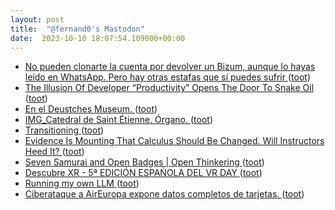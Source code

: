 ```yaml
---
layout: post
title:  "@fernand0's Mastodon"
date:  2023-10-10 18:07:54.109000+00:00
---
```

*  [No pueden clonarte la cuenta por devolver un Bizum, aunque lo hayas leído en WhatsApp. Pero hay otras estafas que sí puedes sufrir ](https://www.genbeta.com/seguridad/no-pueden-clonarte-cuenta-devolver-bizum-hayas-leido-whatsapp-hay-otras-estafas-que-puedes-sufri) ([toot](https://mastodon.social/@fernand0/111212054060029773))
*  [The Illusion Of Developer “Productivity” Opens The Door To Snake Oil ](https://codemanship.wordpress.com/2023/09/25/the-illusion-of-developer-productivity-opens-the-door-to-snake-oil) ([toot](https://mastodon.social/@fernand0/111211937365138300))
*  [En el Deustches Museum. ](https://avecesunafoto.wordpress.com/2023/10/10/en-el-deustches-museum) ([toot](https://mastodon.social/@fernand0/111211915596377536))
*  [IMG_Catedral de Saint Étienne.  Órgano. ](https://www.flickr.com/photos/fernand0/53236959755) ([toot](https://mastodon.social/@fernand0/111211828704892170))
*  [Transitioning  ](https://stoweboyd.com/transitioning-c7e6679e7ef2) ([toot](https://mastodon.social/@fernand0/111211677376836955))
*  [Evidence Is Mounting That Calculus Should Be Changed. Will Instructors Heed It? ](https://www.edsurge.com/news/2023-09-20-evidence-is-mounting-that-calculus-should-be-changed-will-instructors-heed-i) ([toot](https://mastodon.social/@fernand0/111211491622138056))
*  [Seven Samurai and Open Badges \| Open Thinkering ](https://dougbelshaw.com/blog/2023/09/28/seven-samurai-and-open-badges) ([toot](https://mastodon.social/@fernand0/111211255130350024))
*  [Descubre XR - 5ª EDICIÓN ESPAÑOLA DEL VR DAY ](https://descubrexr.com) ([toot](https://mastodon.social/@fernand0/111211022572637669))
*  [Running my own LLM ](https://nelsonslog.wordpress.com/2023/08/16/running-my-own-llm) ([toot](https://mastodon.social/@fernand0/111210704956066144))
*  [Ciberataque a AirEuropa expone datos completos de tarjetas.   ](https://forocoches.com/foro/showthread.php?t=9715143) ([toot](https://mastodon.social/@fernand0/111210566813786163))
